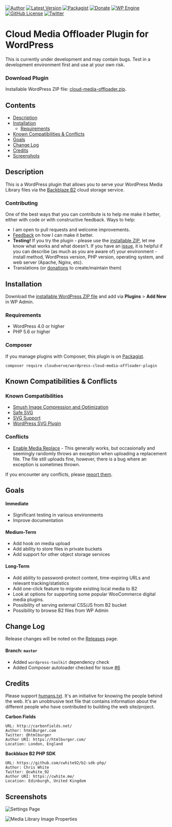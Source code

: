 [![Author](https://img.shields.io/badge/author-Daniel%20M.%20Hendricks-blue.svg?colorB=9900cc )](https://www.danhendricks.com)
[![Latest Version](https://img.shields.io/github/release/cloudverve/wordpress-cloud-media-offloader-plugin.svg)](https://github.com/cloudverve/wordpress-cloud-media-offloader-plugin/releases)
[![Packagist](https://img.shields.io/packagist/v/cloudverve/wordpress-cloud-media-offloader-plugin.svg)](https://packagist.org/packages/cloudverve/wordpress-cloud-media-offloader-plugin)
[![Donate](https://img.shields.io/badge/Donate-PayPal-green.svg)](https://paypal.me/danielhendricks)
[![WP Engine](https://img.shields.io/badge/WP%20Engine-Compatible-orange.svg)](http://bit.ly/WPEnginePlans)
[![GitHub License](https://img.shields.io/badge/license-GPLv2-yellow.svg)](https://raw.githubusercontent.com/cloudverve/wordpress-cloud-media-offloader-plugin/master/LICENSE)
[![Twitter](https://img.shields.io/twitter/url/https/github.com/cloudverve/wordpress-cloud-media-offloader-plugin.svg?style=social)](https://twitter.com/danielhendricks)

# Cloud Media Offloader Plugin for WordPress

This is currently under development and may contain bugs. Test in a development environment first and use at your own risk.

### Download Plugin

Installable WordPress ZIP file: [cloud-media-offloader.zip](https://github.com/cloudverve/wordpress-cloud-media-offloader-plugin/releases/download/0.7.4/cloud-media-offloader.zip).

## Contents

- [Description](#description)
- [Installation](#installation)
   - [Requirements](#requirements)
- [Known Compatibilities & Conflicts](#known-compatibilities--conflicts)
- [Goals](#goals)
- [Change Log](#change-log)
- [Credits](#credits)
- [Screenshots](#screenshots)

## Description

This is a WordPress plugin that allows you to serve your WordPress Media Library files via the [Backblaze B2](https://www.backblaze.com/b2/cloud-storage.html#af9kre) cloud storage service.

### Contributing

One of the best ways that you can contribute is to help me make it better, either with code or with constructive feedback. Ways to help:

* I am open to pull requests and welcome improvements.
* [Feedback](https://github.com/cloudverve/wordpress-cloud-media-offloader-plugin/issues) on how I can make it better.
* **Testing!** If you try the plugin - please use the [installable ZIP](#installation), let me know what works and what doesn't. If you have an [issue](https://github.com/cloudverve/wordpress-cloud-media-offloader-plugin/issues), it is helpful if you can describe (as much as you are aware of) your environment - install method, WordPress version, PHP version, operating system, and web server (Apache, Nginx, etc).
* Translations (or [donations](https://paypal.me/danielhendricks) to create/maintain them)

## Installation

Download the [installable WordPress ZIP file](https://github.com/cloudverve/wordpress-cloud-media-offloader-plugin/releases/download/0.7.4/cloud-media-offloader.zip) and add via **Plugins** > **Add New** in WP Admin.

### Requirements

- WordPress 4.0 or higher
- PHP 5.6 or higher

### Composer

If you manage plugins with Composer, this plugin is on [Packagist](https://packagist.org/packages/cloudverve/wordpress-cloud-media-offloader-plugin).

```
composer require cloudverve/wordpress-cloud-media-offloader-plugin
```

## Known Compatibilities & Conflicts

### Known Compatibilities

* [Smush Image Compression and Optimization](https://wordpress.org/plugins/wp-smushit/)
* [Safe SVG](https://wordpress.org/plugins/safe-svg/)
* [SVG Support](https://wordpress.org/plugins/svg-support/)
* [WordPress SVG Plugin](https://github.com/Lewiscowles1986/WordPressSVGPlugin)

### Conflicts

* [Enable Media Replace](https://wordpress.org/plugins/enable-media-replace/) - This generally works, but occasionally and seemingly randomly throws an exception when uploading a replacement file. The file still uploads fine, however, there is a bug where an exception is sometimes thrown.

If you encounter any conflicts, please [report them](https://github.com/cloudverve/wordpress-cloud-media-offloader-plugin/issues).

## Goals

#### Immediate

* Significant testing in various environments
* Improve documentation

#### Medium-Term

* Add hook on media upload
* Add ability to store files in private buckets
* Add support for other object storage services

#### Long-Term

* Add ability to password-protect content, time-expiring URLs and relevant tracking/statistics
* Add one-click feature to migrate existing local media to B2
* Look at options for supporting some popular WooCommerce digital media plugins.
* Possibility of serving external CSS/JS from B2 bucket
* Possibility to browse B2 files from WP Admin

## Change Log

Release changes will be noted on the [Releases](https://github.com/cloudverve/wordpress-cloud-media-offloader-plugin/releases) page.

#### Branch: `master`

* Added `wordpress-toolkit` dependency check
* Added Composer autoloader checked for issue [#6](https://github.com/cloudverve/wordpress-cloud-media-offloader-plugin/issues/6)

## Credits

Please support [humans.txt](http://humanstxt.org/). It's an initiative for knowing the people behind the web. It's an unobtrusive text file that contains information about the different people who have contributed to building the web site/project.

**Carbon Fields**

	URL: http://carbonfields.net/
	Author: htmlBurger.com
	Twitter: @htmlburger
	Author URI: https://htmlburger.com/
	Location: London, England

**Backblaze B2 PHP SDK**

	URL: https://github.com/cwhite92/b2-sdk-php/
	Author: Chris White
	Twitter: @cwhite_92
	Author URI: https://cwhite.me/
	Location: Edinburgh, United Kingdom

## Screenshots

![Settings Page](https://raw.githubusercontent.com/cloudverve/wordpress-cloud-media-offloader-plugin/master/assets/screenshot-1.png "Settings Page")

![Media Library Image Properties](https://raw.githubusercontent.com/cloudverve/wordpress-cloud-media-offloader-plugin/master/assets/screenshot-2.png "Media Library Image Properties")
